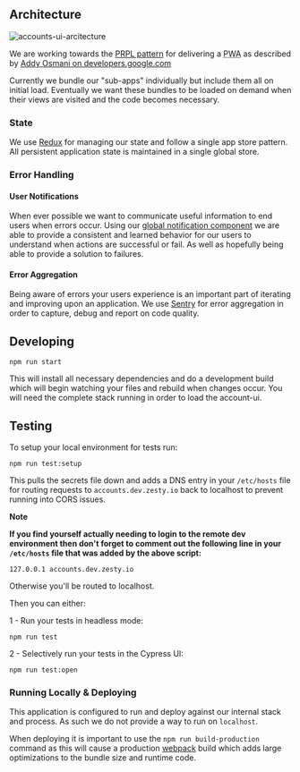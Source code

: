 

## Architecture

![accounts-ui-arcitecture](https://jvsr216n.media.zestyio.com/accounts-ui-code-architecture.png)

We are working towards the [PRPL pattern](https://developers.google.com/web/fundamentals/performance/prpl-pattern/) for delivering a <abbr title="Progressive Web App">PWA</abbr> as described by [Addy Osmani on developers.google.com](https://developers.google.com/web/fundamentals/performance/prpl-pattern/)

Currently we bundle our "sub-apps" individually but include them all on initial load. Eventually we want these bundles to be loaded on demand when their views are visited and the code becomes necessary.

### State

We use [Redux](https://redux.js.org/) for managing our state and follow a single app store pattern. All persistent application state is maintained in a single global store.


### Error Handling

#### User Notifications

When ever possible we want to communicate useful information to end users when errors occur. Using our [global notification component](https://github.com/zesty-io/accounts-ui/tree/master/src/shell/components/Notify) we are able to provide a consistent and learned behavior for our users to understand when actions are successful or fail. As well as hopefully being able to provide a solution to failures.

#### Error Aggregation

Being aware of errors your users experience is an important part of iterating and improving upon an application. We use [Sentry](https://sentry.io) for error aggregation in order to capture, debug and report on code quality.

## Developing

    npm run start

This will install all necessary dependencies and do a development build which will begin watching your files and rebuild when changes occur. You will need the complete stack running in order to load the account-ui.

## Testing

To setup your local environment for tests run:

    npm run test:setup

This pulls the secrets file down and adds a DNS entry in your `/etc/hosts` file for routing requests to `accounts.dev.zesty.io` back to localhost to prevent running into CORS issues.

**Note**

**If you find yourself actually needing to login to the remote dev environment then don't forget to comment out the following line in your `/etc/hosts` file that was added by the above script:**

    127.0.0.1 accounts.dev.zesty.io

Otherwise you'll be routed to localhost.

Then you can either:

1 - Run your tests in headless mode:

    npm run test

2 - Selectively run your tests in the Cypress UI:

    npm run test:open

### Running Locally & Deploying

This application is configured to run and deploy against our internal stack and process. As such we do not provide a way to run on `localhost`.

When deploying it is important to use the `npm run build-production` command as this will cause a production [webpack](https://webpack.js.org/) build which adds large optimizations to the bundle size and runtime code.

